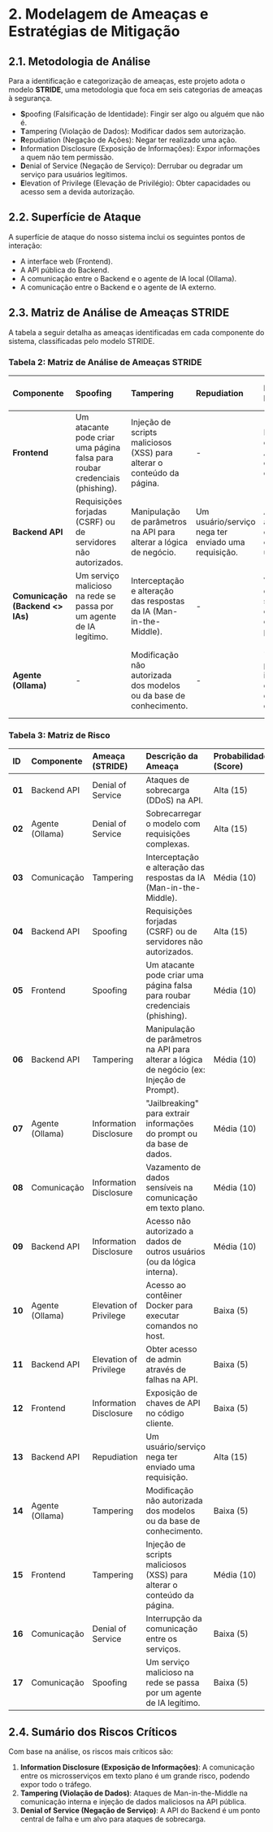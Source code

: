 # 2. Modelagem de Ameaças e Estratégias de Mitigação

## 2.1. Metodologia de Análise

Para a identificação e categorização de ameaças, este projeto adota o modelo **STRIDE**, uma metodologia que foca em seis categorias de ameaças à segurança.

-   **S**poofing (Falsificação de Identidade): Fingir ser algo ou alguém que não é.
-   **T**ampering (Violação de Dados): Modificar dados sem autorização.
-   **R**epudiation (Negação de Ações): Negar ter realizado uma ação.
-   **I**nformation Disclosure (Exposição de Informações): Expor informações a quem não tem permissão.
-   **D**enial of Service (Negação de Serviço): Derrubar ou degradar um serviço para usuários legítimos.
-   **E**levation of Privilege (Elevação de Privilégio): Obter capacidades ou acesso sem a devida autorização.

## 2.2. Superfície de Ataque

A superfície de ataque do nosso sistema inclui os seguintes pontos de interação:

-   A interface web (Frontend).
-   A API pública do Backend.
-   A comunicação entre o Backend e o agente de IA local (Ollama).
-   A comunicação entre o Backend e o agente de IA externo.

## 2.3. Matriz de Análise de Ameaças STRIDE

A tabela a seguir detalha as ameaças identificadas em cada componente do sistema, classificadas pelo modelo STRIDE.

### Tabela 2: Matriz de Análise de Ameaças STRIDE

| Componente | Spoofing | Tampering | Repudiation | Information Disclosure | Denial of Service | Elevation of Privilege |
| :--- | :--- | :--- | :--- | :--- | :--- | :--- |
| **Frontend** | Um atacante pode criar uma página falsa para roubar credenciais (phishing). | Injeção de scripts maliciosos (XSS) para alterar o conteúdo da página. | - | Exposição de chaves de API no código cliente. | - | - |
| **Backend API** | Requisições forjadas (CSRF) ou de servidores não autorizados. | Manipulação de parâmetros na API para alterar a lógica de negócio. | Um usuário/serviço nega ter enviado uma requisição. | Acesso não autorizado a dados de outros usuários. | Ataques de sobrecarga (DDoS) na API. | Obter acesso de admin através de falhas na API. |
| **Comunicação (Backend <> IAs)**| Um serviço malicioso na rede se passa por um agente de IA legítimo. | Interceptação e alteração das respostas da IA (Man-in-the-Middle). | - | Vazamento de dados sensíveis na comunicação em texto plano. | Interrupção da comunicação entre os serviços. | - |
| **Agente (Ollama)** | - | Modificação não autorizada dos modelos ou da base de conhecimento. | - | "Jailbreaking" para extrair informações do prompt ou da base de dados. | Sobrecarregar o modelo com requisições complexas. | Acesso ao contêiner Docker para executar comandos no host. |


### Tabela 3: Matriz de Risco

| ID | Componente | Ameaça (STRIDE) | Descrição da Ameaça | Probabilidade (Score) | Impacto (Score) | Pontuação de Risco |
| :-- | :--- | :--- | :--- | :--- | :--- | :--- |
| **01** | Backend API | Denial of Service | Ataques de sobrecarga (DDoS) na API. | Alta (15) | Médio (10) | **150** |
| **02** | Agente (Ollama) | Denial of Service | Sobrecarregar o modelo com requisições complexas. | Alta (15) | Médio (10) | **150** |
| **03** | Comunicação | Tampering | Interceptação e alteração das respostas da IA (Man-in-the-Middle). | Média (10) | Alto (15) | **150** |
| **04** | Backend API | Spoofing | Requisições forjadas (CSRF) ou de servidores não autorizados. | Alta (15) | Médio (10) | **150** |
| **05** | Frontend | Spoofing | Um atacante pode criar uma página falsa para roubar credenciais (phishing). | Média (10) | Médio (10) | **100** |
| **06** | Backend API | Tampering | Manipulação de parâmetros na API para alterar a lógica de negócio (ex: Injeção de Prompt). | Média (10) | Médio (10) | **100** |
| **07** | Agente (Ollama) | Information Disclosure | "Jailbreaking" para extrair informações do prompt ou da base de dados. | Média (10) | Médio (10) | **100** |
| **08** | Comunicação | Information Disclosure | Vazamento de dados sensíveis na comunicação em texto plano. | Média (10) | Médio (10) | **100** |
| **09** | Backend API | Information Disclosure | Acesso não autorizado a dados de outros usuários (ou da lógica interna). | Média (10) | Médio (10) | **100** |
| **10** | Agente (Ollama) | Elevation of Privilege | Acesso ao contêiner Docker para executar comandos no host. | Baixa (5) | Alto (15) | **75** |
| **11** | Backend API | Elevation of Privilege | Obter acesso de admin através de falhas na API. | Baixa (5) | Alto (15) | **75** |
| **12** | Frontend | Information Disclosure | Exposição de chaves de API no código cliente. | Baixa (5) | Alto (15) | **75** |
| **13** | Backend API | Repudiation | Um usuário/serviço nega ter enviado uma requisição. | Alta (15) | Baixo (5) | **75** |
| **14** | Agente (Ollama) | Tampering | Modificação não autorizada dos modelos ou da base de conhecimento. | Baixa (5) | Médio (10) | **50** |
| **15** | Frontend | Tampering | Injeção de scripts maliciosos (XSS) para alterar o conteúdo da página. | Média (10) | Baixo (5) | **50** |
| **16** | Comunicação | Denial of Service | Interrupção da comunicação entre os serviços. | Baixa (5) | Médio (10) | **50** |
| **17** | Comunicação | Spoofing | Um serviço malicioso na rede se passa por um agente de IA legítimo. | Baixa (5) | Médio (10) | **50** |

## 2.4. Sumário dos Riscos Críticos

Com base na análise, os riscos mais críticos são:

1.  **Information Disclosure (Exposição de Informações)**: A comunicação entre os microsserviços em texto plano é um grande risco, podendo expor todo o tráfego.
2.  **Tampering (Violação de Dados)**: Ataques de Man-in-the-Middle na comunicação interna e injeção de dados maliciosos na API pública.
3.  **Denial of Service (Negação de Serviço)**: A API do Backend é um ponto central de falha e um alvo para ataques de sobrecarga.
